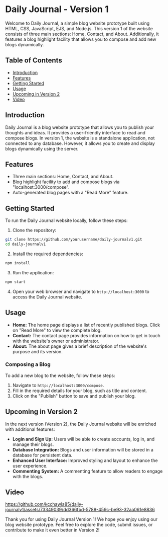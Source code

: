 # Daily Journal - Version 1

Welcome to Daily Journal, a simple blog website prototype built using HTML, CSS, JavaScript, EJS, and Node.js. This version 1 of the website consists of three main sections: Home, Contact, and About. Additionally, it features a blog highlight facility that allows you to compose and add new blogs dynamically.

## Table of Contents

- [Introduction](#introduction)
- [Features](#features)
- [Getting Started](#getting-started)
- [Usage](#usage)
- [Upcoming in Version 2](#upcoming-in-version-2)
- [Video](#video)


## Introduction

Daily Journal is a blog website prototype that allows you to publish your thoughts and ideas. It provides a user-friendly interface to read and compose blogs. In version 1, the website is a standalone application, not connected to any database. However, it allows you to create and display blogs dynamically using the server.

## Features

- Three main sections: Home, Contact, and About.
- Blog highlight facility to add and compose blogs via "localhost:3000/compose".
- Auto-generated blog pages with a "Read More" feature.

## Getting Started

To run the Daily Journal website locally, follow these steps:

1. Clone the repository:

```bash
git clone https://github.com/yourusername/daily-journalv1.git
cd daily-journalv1
```

2. Install the required dependencies:

```bash
npm install
```

3. Run the application:

```bash
npm start
```

4. Open your web browser and navigate to `http://localhost:3000` to access the Daily Journal website.

## Usage

- **Home:** The home page displays a list of recently published blogs. Click on "Read More" to view the complete blog.
- **Contact:** The contact page provides information on how to get in touch with the website's owner or administrator.
- **About:** The about page gives a brief description of the website's purpose and its version.

### Composing a Blog

To add a new blog to the website, follow these steps:

1. Navigate to `http://localhost:3000/compose`.
2. Fill in the required details for your blog, such as title and content.
3. Click on the "Publish" button to save and publish your blog.

## Upcoming in Version 2

In the next version (Version 2), the Daily Journal website will be enriched with additional features:

- **Login and Sign Up:** Users will be able to create accounts, log in, and manage their blogs.
- **Database Integration:** Blogs and user information will be stored in a database for persistent data.
- **Enhanced User Interface:** Improved styling and layout to enhance the user experience.
- **Commenting System:** A commenting feature to allow readers to engage with the blogs.

## Video
https://github.com/kcchawla85/daily-journalv1/assets/73349039/dd366fbd-5788-459c-be93-32aa061e8836

Thank you for using Daily Journal Version 1! We hope you enjoy using our blog website prototype. Feel free to explore the code, submit issues, or contribute to make it even better in Version 2!
